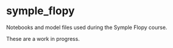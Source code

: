 # symple_flopy
Notebooks and model files used during the Symple Flopy course.

These are a work in progress.
